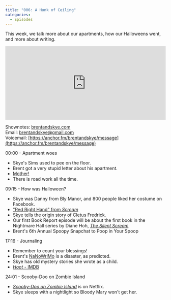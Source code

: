```yaml
---
title: "006: A Hunk of Ceiling"
categories:
  - Episodes
---
```


This week, we talk more about our apartments, how our Halloweens went, and more about writing.

<iframe src="https://open.spotify.com/embed-podcast/episode/2UYYNB7U3Fi8lTjCD73dvY" width="100%" height="232" frameborder="0" allowtransparency="true" allow="encrypted-media"></iframe>

Shownotes: [brentandskye.com](https://brentandskye.com)  
Email: [brentandskye@gmail.com](mailto:brentandskye@gmail.com)  
Voicemail: [https://anchor.fm/brentandskye/message](https://anchor.fm/brentandskye/message) 

00:00 - Apartment woes

* Skye's Sims used to pee on the floor.
* Brent got a very stupid letter about his apartment.
* [Mother!](https://www.imdb.com/title/tt5109784/)
* There is road work all the time.

09:15 - How was Halloween?

* Skye was Danny from Bly Manor, and 800 people liked her costume on Facebook.
* ["Red Right Hand" from *Scream*](https://www.youtube.com/watch?v=RrxePKps87k)
* Skye tells the origin story of Cletus Fredrick.
* Our first Book Report episode will be about the first book in the Nightmare Hall series by Diane Hoh, [*The Silent Scream*](https://www.goodreads.com/book/show/310894.The_Silent_Scream)
* Brent's 6th Annual Spoopy Snapchat to Poop in Your Spoop

17:16 - Journaling

* Remember to count your blessings!
* Brent's [NaNoWriMo](https://nanowrimo.org/) is a disaster, as predicted.
* Skye has old mystery stories she wrote as a child.
* [*Hoot* - IMDB](https://www.imdb.com/title/tt0453494/)

24:01 - Scooby-Doo on Zombie Island

* [*Scooby-Doo on Zombie Island*](https://www.imdb.com/title/tt0166792/) is on Netflix.
* Skye sleeps with a nightlight so Bloody Mary won't get her.